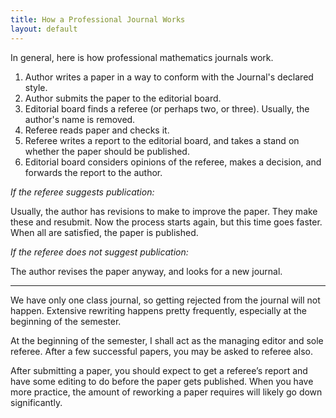 ```yaml
---
title: How a Professional Journal Works
layout: default
---
```


In general, here is how professional mathematics journals work.

1. Author writes a paper in a way to conform with the Journal's declared style.
2. Author submits the paper to the editorial board.
3. Editorial board finds a referee (or perhaps two, or three). Usually, the
author's name is removed.
4. Referee reads paper and checks it.
5. Referee writes a report to the editorial board, and takes a stand on whether
the paper should be published.
6. Editorial board considers opinions of the referee, makes a decision, and
forwards the report to the author.

_If the referee suggests publication:_

Usually, the author has revisions to make to improve the paper. They make these
and resubmit. Now the process starts again, but this time goes faster. When all
are satisfied, the paper is published.

_If the referee does not suggest publication:_

The author revises the paper anyway, and looks for a new journal.

***

We have only one class journal, so getting rejected from the journal will not
happen. Extensive rewriting happens pretty frequently, especially at the
beginning of the semester.

At the beginning of the semester, I shall act as the managing editor and sole
referee. After a few successful papers, you may be asked to referee also.

After submitting a paper, you should expect to get a referee’s report and have
some editing to do before the paper gets published. When you have more practice,
the amount of reworking a paper requires will likely go down significantly.
